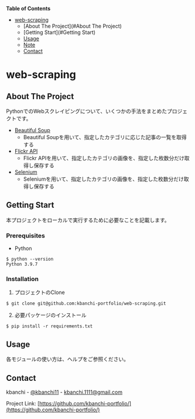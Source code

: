 **Table of Contents**

- [web-scraping](#web-scraping)
  - [About The Project](#About The Project)
  - [Getting Start](#Getting Start)
  - [Usage](#Usage)
  - [Note](#Note)
  - [Contact](#Contact)

# web-scraping

## About The Project

PythonでのWebスクレイピングについて、いくつかの手法をまとめたプロジェクトです。

* [Beautiful Soup](./beautiful_soup/)
  * Beautiful Soupを用いて、指定したカテゴリに応じた記事の一覧を取得する
* [Flickr API](./flickrapi/)
  * Flickr APIを用いて、指定したカテゴリの画像を、指定した枚数分だけ取得し保存する
* [Selenium](./selenium/)
  * Seleniumを用いて、指定したカテゴリの画像を、指定した枚数分だけ取得し保存する

## Getting Start

本プロジェクトをローカルで実行するために必要なことを記載します。

### Prerequisites

* Python
```
$ python --version
Python 3.9.7
```

### Installation

1. プロジェクトのClone
```
$ git clone git@github.com:kbanchi-portfolio/web-scraping.git
```
2. 必要パッケージのインストール
```
$ pip install -r requirements.txt
```

## Usage

各モジュールの使い方は、ヘルプをご参照ください。

## Contact

kbanchi - [@kbanchi11](https://twitter.com/kbanchi11) - kbanchi.1111@gmail.com

Project Link: [https://github.com/kbanchi-portfolio/](https://github.com/kbanchi-portfolio/)
